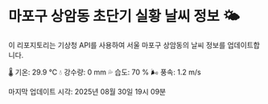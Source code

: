 
# 마포구 상암동 초단기 실황 날씨 정보 🌤️

이 리포지토리는 기상청 API를 사용하여 서울 마포구 상암동의 날씨 정보를 업데이트합니다. 

🌡️ 기온: 29.9 ℃
💧 강수량: 0 mm
💦 습도: 70 %
🌬️ 풍속: 1.2 m/s

마지막 업데이트 시각: 2025년 08월 30일 19시 09분    
